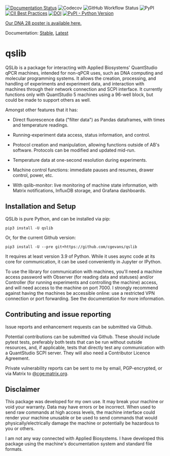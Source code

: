 <!--
SPDX-FileCopyrightText: 2021-2022 Constantine Evans <const@costi.eu>

SPDX-License-Identifier: AGPL-3.0-only
-->

[![Documentation Status](https://readthedocs.org/projects/qslib/badge/?version=latest)](https://qslib.readthedocs.io/en/latest/?badge=latest)
![Codecov](https://img.shields.io/codecov/c/github/cgevans/qslib)
![GitHub Workflow
Status](https://img.shields.io/github/actions/workflow/status/cgevans/qslib/python-tests.fml?branch=main)
![PyPI](https://img.shields.io/pypi/v/qslib)
[![CII Best Practices](https://bestpractices.coreinfrastructure.org/projects/5512/badge)](https://bestpractices.coreinfrastructure.org/projects/5512)
[![DOI](https://zenodo.org/badge/393710481.svg)](https://zenodo.org/badge/latestdoi/393710481)
[![PyPI - Python Version](https://img.shields.io/pypi/pyversions/qslib)](https://pypi.org/project/qslib/)


[Our DNA 28 poster is available here.](https://costi.eu/dna28/qslib-poster.pdf)

Documentation: [Stable](https://qslib.readthedocs.io/en/stable/), [Latest](https://qslib.readthedocs.io/en/latest/)


# qslib

QSLib is a package for interacting with Applied Biosystems' QuantStudio
qPCR machines, intended for non-qPCR uses, such as DNA computing and
molecular programming systems. It allows the creation, processing, and
handling of experiments and experiment data, and interaction with
machines through their network connection and SCPI interface. It currently
functions only with QuantStudio 5 machines using a 96-well block, but
could be made to support others as well.

Amongst other features that it has:

-   Direct fluorescence data ("filter data") as Pandas dataframes, with
    times and temperature readings.

-   Running-experiment data access, status information, and control.

-   Protocol creation and manipulation, allowing functions outside of
    AB's software. Protocols can be modified and updated mid-run.

-   Temperature data at one-second resolution during experiments.

-   Machine control functions: immediate pauses and resumes, drawer
    control, power, etc.

-   With qslib-monitor: live monitoring of machine state information,
    with Matrix notifications, InfluxDB storage, and Grafana dashboards.

## Installation and Setup

QSLib is pure Python, and can be installed via pip:

    pip3 install -U qslib

Or, for the current Github version:

    pip3 install -U --pre git+https://github.com/cgevans/qslib

It requires at least version 3.9 of Python. While it uses async code at
its core for communication, it can be used conveniently in Jupyter or
IPython.

To use the library for communication with machines, you'll need a
machine access password with Observer (for reading data and statuses)
and/or Controller (for running experiments and controlling the machine)
access, and will need access to the machine on port 7000. I strongly
recommend against having the machines be accessible online: use a
restricted VPN connection or port forwarding. See the documentation for
more information.

## Contributing and issue reporting

Issue reports and enhancement requests can be submitted via Github.

Potential contributions can be submitted via Github.  These should include pytest tests, preferably
both tests that can be run without outside resources, and, if applicable, tests that directly test
any communication with a QuantStudio SCPI server.  They will also need a Contributor Licence Agreement.

Private vulnerability reports can be sent to me by
email, PGP-encrypted, or via Matrix to [@cge:matrix.org](https://matrix.to/#/@cge:matrix.org).

## Disclaimer

This package was developed for my own use. It may break your machine or
void your warranty. Data may have errors or be incorrect. When used to
send raw commands at high access levels, the machine interface could
render your machine unusable or be used to send commands that would
physically/electrically damage the machine or potentially be hazardous
to you or others.

I am not any way connected with Applied Biosystems.  I have developed this
package using the machine's documentation system and standard file formats.
